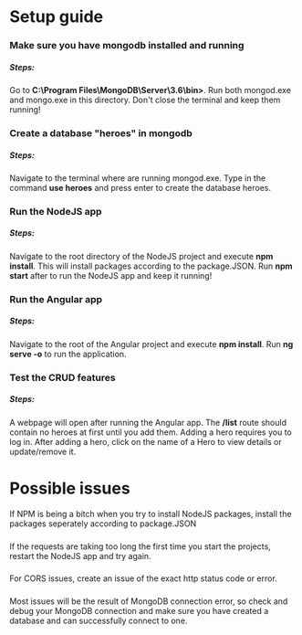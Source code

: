 # Setup guide

### Make sure you have mongodb installed and running 

##### Steps:

Go to <b>C:\Program Files\MongoDB\Server\3.6\bin></b>.
Run both mongod.exe and mongo.exe in this directory. 
Don't close the terminal and keep them running!

### Create a database "heroes" in mongodb

##### Steps: 

Navigate to the terminal where are running mongod.exe.
Type in the command <b>use heroes</b> and press enter to create the database heroes.

### Run the NodeJS app 

##### Steps:

Navigate to the root directory of the NodeJS project and execute <b>npm install</b>.
This will install packages according to the package.JSON.
Run <b>npm start</b> after to run the NodeJS app and keep it running!

### Run the Angular app

##### Steps: 

Navigate to the root of the Angular project and execute <b>npm install</b>.
Run <b>ng serve -o</b> to run the application.

### Test the CRUD features

##### Steps:

A webpage will open after running the Angular app. The <b>/list</b> route should contain no heroes at first until you add them.
Adding a hero requires you to log in. After adding a hero, click on the name of a Hero to view details or update/remove it.

# Possible issues

If NPM is being a bitch when you try to install NodeJS packages, install the packages seperately according to package.JSON
###
If the requests are taking too long the first time you start the projects, restart the NodeJS app and try again.
###
For CORS issues, create an issue of the exact http status code or error.
###
Most issues will be the result of MongoDB connection error, so check and debug your MongoDB connection and make sure you have created a database and can successfully connect to one. 
